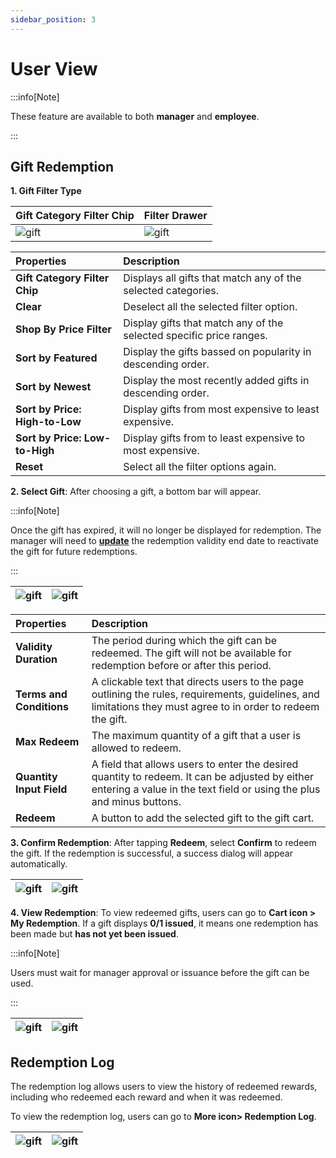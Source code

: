 ```yaml
---
sidebar_position: 3
---
```


# User View

:::info[Note]

These feature are available to both **manager** and **employee**.  

:::

## Gift Redemption

**1. Gift Filter Type**

|Gift Category Filter Chip|Filter Drawer|
|:--------------------------------|:--------------------------------|
|![gift](../../../../static/img/integration/vision/gift/filterChip.png)|![gift](../../../../static/img/integration/vision/gift/filterDrawer.png)|

|Properties|Description|
|:--------------------------------|:--------------------------------|
|**Gift Category Filter Chip**|Displays all gifts that match any of the selected categories.|
|**Clear**| Deselect all the selected filter option.|
|**Shop By Price Filter**|Display gifts that match any of the selected specific price ranges.|
|**Sort by Featured**|Display the gifts bassed on popularity in descending order.|
|**Sort by Newest**|Display the most recently added gifts in descending order.|
|**Sort by Price: High-to-Low**|Display gifts from most expensive to least expensive.|
|**Sort by Price: Low-to-High**|Display gifts from to least expensive to most expensive.|
|**Reset**|Select all the filter options again.|

**2. Select Gift**: After choosing a gift, a bottom bar will appear.

:::info[Note]

Once the gift has expired, it will no longer be displayed for redemption. The manager will need to [**update**](../gift/manager.md#gift-update) the redemption validity end date to reactivate the gift for future redemptions. 

:::

|![gift](../../../../static/img/integration/vision/gift/chooseGift.png)|![gift](../../../../static/img/integration/vision/gift/redeemGift.png)|
|:--------------------------------|:--------------------------------|

|Properties|Description|
|:--------------------------------|:--------------------------------|
|**Validity Duration**|The period during which the gift can be redeemed. The gift will not be available for redemption before or after this period.|
|**Terms and Conditions**|A clickable text that directs users to the page outlining the rules, requirements, guidelines, and limitations they must agree to in order to redeem the gift.|
|**Max Redeem**|The maximum quantity of a gift that a user is allowed to redeem. |
|**Quantity Input Field**|A field that allows users to enter the desired quantity to redeem. It can be adjusted by either entering a value in the text field or using the plus and minus buttons.|
|**Redeem**|A button to add the selected gift to the gift cart.|

**3. Confirm Redemption**: After tapping **Redeem**, select **Confirm** to redeem the gift. If the redemption is successful, a success dialog will appear automatically.

|![gift](../../../../static/img/integration/vision/gift/confirmRedeem.png)|![gift](../../../../static/img/integration/vision/gift/redeemSuccess.png)|
|:-----------------------------------|:-----------------------------------|

**4. View Redemption**: To view redeemed gifts, users can go to **Cart icon > My Redemption**. If a gift displays **0/1 issued**, it means one redemption has been made but **has not yet been issued**.

:::info[Note]

Users must wait for manager approval or issuance before the gift can be used.

:::

|![gift](../../../../static/img/integration/vision/gift/goRedeemCart.png)|![gift](../../../../static/img/integration/vision/gift/myRedemption.png)|
|:-----------------------------------|:-----------------------------------|

## Redemption Log
The redemption log allows users to view the history of redeemed rewards, including who redeemed each reward and when it was redeemed.

To view the redemption log, users can go to **More icon> Redemption Log**.

|![gift](../../../../static/img/integration/vision/gift/gotoRedemption.png)|![gift](../../../../static/img/integration/vision/gift/redemptionLog.png)|
|:-----------------------------------|:-----------------------------------|
